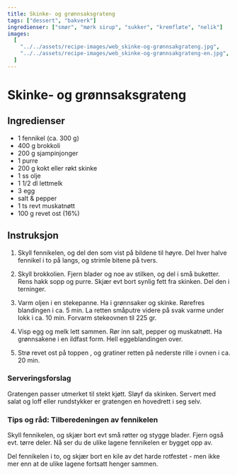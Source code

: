 ```yaml
---
title: Skinke- og grønnsaksgrateng
tags: ["dessert", "bakverk"]
ingredienser: ["smør", "mørk sirup", "sukker", "kremfløte", "nelik"]
images:
  [
    "../../assets/recipe-images/web_skinke-og-grønnsakgrateng.jpg",
    "../../assets/recipe-images/web_skinke-og-grønnsakgrateng-en.jpg",
  ]
---
```


# Skinke- og grønnsaksgrateng

## Ingredienser

- 1 fennikel (ca. 300 g)
- 400 g brokkoli
- 200 g sjampinjonger
- 1 purre
- 200 g kokt eller røkt skinke
- 1 ss olje
- 1 1/2 dl lettmelk
- 3 egg
- salt & pepper
- 1 ts revt muskatnøtt
- 100 g revet ost (16%)

## Instruksjon

1. Skyll fennikelen, og del den som vist på bildene til høyre. Del hver halve fennikel i to på langs, og strimle bitene på tvers.

2. Skyll brokkolien. Fjern blader og noe av stilken, og del i små buketter. Rens hakk sopp og purre. Skjær evt bort synlig fett fra skinken. Del den i terninger.

3. Varm oljen i en stekepanne. Ha i grønnsaker og skinke. Rørefres blandingen i ca. 5 min. La retten småputre videre på svak varme under lokk i ca. 10 min. Forvarm stekeovnen til 225 gr.

4. Visp egg og melk lett sammen. Rør inn salt, pepper og muskatnøtt. Ha grønnsakene i en ildfast form. Hell eggeblandingen over.

5. Strø revet ost på toppen , og gratiner retten på nederste rille i ovnen i ca. 20 min.

### Serveringsforslag

Gratengen passer utmerket til stekt kjøtt. Sløyf da skinken. Servert med salat og loff eller rundstykker er gratengen en hovedrett i seg selv.

### Tips og råd: Tilberedeningen av fennikelen

Skyll fennikelen, og skjær bort evt små røtter og stygge blader. Fjern også evt. tørre deler. Nå ser du de ulike lagene fennikelen er bygget opp av.

Del fennikelen i to, og skjær bort en kile av det harde rotfestet - men ikke mer enn at de ulike lagene fortsatt henger sammen.
